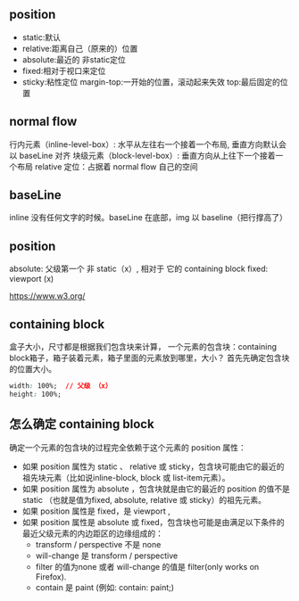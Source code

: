 ## position

- static:默认
- relative:距离自己（原来的）位置
- absolute:最近的  非static定位
- fixed:相对于视口来定位
- sticky:粘性定位 
    margin-top:一开始的位置，滚动起来失效
    top:最后固定的位置

## normal flow
行内元素（inline-level-box）: 水平从左往右一个接着一个布局, 垂直方向默认会以 baseLine 对齐
块级元素（block-level-box）: 垂直方向从上往下一个接着一个布局
relative 定位：占据着 normal flow 自己的空间

## baseLine
inline 没有任何文字的时候。baseLine 在底部，img 以 baseline（把行撑高了）

## position

absolute: 父级第一个 非 static（x）, 相对于 它的 containing block
fixed: viewport (x)

https://www.w3.org/


## containing block

盒子大小，尺寸都是根据我们包含块来计算，
一个元素的包含块：containing block箱子，箱子装着元素，箱子里面的元素放到哪里，大小？
首先先确定包含块的位置大小。

```css
width: 100%;  // 父级 （x）
height: 100%;
```

## 怎么确定 containing block
确定一个元素的包含块的过程完全依赖于这个元素的 position 属性：

- 如果 position 属性为 static 、 relative 或 sticky，包含块可能由它的最近的祖先块元素（比如说inline-block, block 或 list-item元素）。
- 如果 position 属性为 absolute ，包含块就是由它的最近的 position 的值不是 static （也就是值为fixed, absolute, relative 或 sticky）的祖先元素。
- 如果 position 属性是 fixed，是 viewport ,
- 如果 position 属性是 absolute 或 fixed，包含块也可能是由满足以下条件的最近父级元素的内边距区的边缘组成的：
  - transform / perspective 不是 none
  - will-change 是 transform / perspective
  - filter 的值为none 或者 will-change 的值是 filter(only works on Firefox).
  - contain 是 paint (例如: contain: paint;)